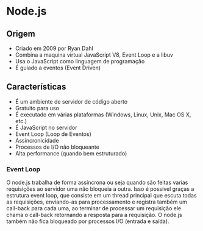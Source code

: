 # Node.js

## Origem

- Criado em 2009 por Ryan Dahl
- Combina a maquina virtual JavaScript V8, Event Loop e a libuv
- Usa o JavaScript como linguagem de programação
- É guiado a eventos (Event Driven)

## Características

- É um ambiente de servidor de código aberto
- Gratuito para uso
- É executado em várias plataformas (Windows, Linux, Unix, Mac OS X, etc.)
- É JavaScript no servidor
- Event Loop (Loop de Eventos)
- Assincronicidade
- Processos de I/O não bloqueante
- Alta performance (quando bem estruturado)

### Event Loop

O node.js trabalha de forma assíncrona ou seja quando são feitas varias requisições ao servidor uma não bloqueia a outra. Isso é possível graças a estrutura event loop, que consiste em um thread principal que escuta todas as requisições, enviando-as para processamento e registra também um call-back para cada uma, ao terminar de processar um requisição ele chama o call-back retornando a resposta para a requisição. O node.js também não fica bloqueado por processos I/O (entrada e saída).